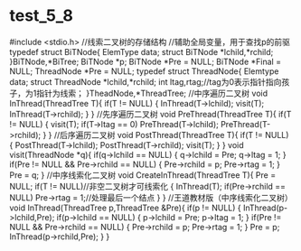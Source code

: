 # test_5_8
#include <stdio.h>
//线索二叉树的存储结构
//辅助全局变量，用于查找p的前驱
typedef struct BiTNode{
	ElemType data;
	struct BiTNode *lchild,*rchild;
}BiTNode,*BiTree;
BiTNode *p;
BiTNode *Pre = NULL;
BiTNode *Final = NULL;
ThreadNode *Pre = NULL;
typedef struct ThreadNode{
	Elemtype data;
	struct ThreadNode *lchild,*rchild;
	int ltag,rtag;//tag为0表示指针指向孩子，为1指针为线索；
}TheadNode,*ThreadTree;
//中序遍历二叉树
void InThread(ThreadTree T){
	if(T != NULL)
	{
		InThread(T->lchild);
		visit(T);
		InThread(T->rchild);
	}
}
//先序遍历二叉树
void PreThread(ThreadTree T){
	if(T != NULL)
	{
		visit(T);
		if(T->ltag == 0)
		    PreThread(T->lchild);
		PreThread(T->rchild);
	}
}
//后序遍历二叉树
void PostThread(ThreadTree T){
	if(T != NULL)
	{
		PostThread(T->lchild);
		PostThread(T->rchild);
		visit(T);
	}
}
void visit(ThreadNode *q){
	if(q->lchild == NULL)
	{
		q->lchild = Pre;
		q->ltag = 1;
	}
	if(Pre != NULL && Pre->rchild == NULL)
	{
		Pre->rchild = p;
		Pre->rtag = 1;
	}
	Pre = q;
}
//中序线索化二叉树
void CreateInThread(ThreadTree T){
	Pre = NULL;
	if(T != NULL)//非空二叉树才可线索化
	{
		InThread(T);
		if(Pre->rchild == NULL)
			Pre->rtag = 1;//处理最后一个结点
	}
}
//王道教材版（中序线索化二叉树）
void InThread(ThreadTree p,ThreadTree &Pre){
	if(p != NULL)
	{
		InThread(p->lchild,Pre);
		if(p->lchild == NULL)
	    {
		    p->lchild = Pre;
		    p->ltag = 1;
	    }
	    if(Pre != NULL && Pre->rchild == NULL)
	    {
	     	Pre->rchild = p;
		    Pre->rtag = 1;
	    }
	    Pre = p;
		InThread(p->rchild,Pre);
	}
}
